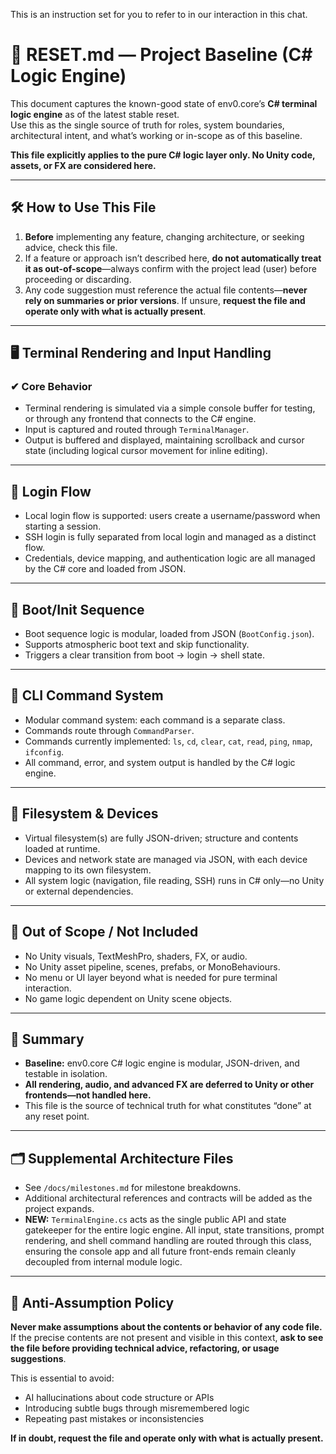 This is an instruction set for you to refer to in our interaction in this chat.

# 🧼 RESET.md — Project Baseline (C# Logic Engine)

This document captures the known-good state of env0.core’s **C# terminal logic engine** as of the latest stable reset.  
Use this as the single source of truth for roles, system boundaries, architectural intent, and what’s working or in-scope as of this baseline.

**This file explicitly applies to the pure C# logic layer only. No Unity code, assets, or FX are considered here.**

---

## 🛠 How to Use This File

1. **Before** implementing any feature, changing architecture, or seeking advice, check this file.
2. If a feature or approach isn’t described here, **do not automatically treat it as out-of-scope**—always confirm with the project lead (user) before proceeding or discarding.
3. Any code suggestion must reference the actual file contents—**never rely on summaries or prior versions**. If unsure, **request the file and operate only with what is actually present**.

---

## 🖥 Terminal Rendering and Input Handling

### ✔ Core Behavior

- Terminal rendering is simulated via a simple console buffer for testing, or through any frontend that connects to the C# engine.
- Input is captured and routed through `TerminalManager`.
- Output is buffered and displayed, maintaining scrollback and cursor state (including logical cursor movement for inline editing).

---

## 🔐 Login Flow

- Local login flow is supported: users create a username/password when starting a session.
- SSH login is fully separated from local login and managed as a distinct flow.
- Credentials, device mapping, and authentication logic are all managed by the C# core and loaded from JSON.

---

## 🚀 Boot/Init Sequence

- Boot sequence logic is modular, loaded from JSON (`BootConfig.json`).
- Supports atmospheric boot text and skip functionality.
- Triggers a clear transition from boot → login → shell state.

---

## 💬 CLI Command System

- Modular command system: each command is a separate class.
- Commands route through `CommandParser`.
- Commands currently implemented: `ls`, `cd`, `clear`, `cat`, `read`, `ping`, `nmap`, `ifconfig`.
- All command, error, and system output is handled by the C# logic engine.

---

## 📂 Filesystem & Devices

- Virtual filesystem(s) are fully JSON-driven; structure and contents loaded at runtime.
- Devices and network state are managed via JSON, with each device mapping to its own filesystem.
- All system logic (navigation, file reading, SSH) runs in C# only—no Unity or external dependencies.

---

## 🚫 Out of Scope / Not Included

- No Unity visuals, TextMeshPro, shaders, FX, or audio.
- No Unity asset pipeline, scenes, prefabs, or MonoBehaviours.
- No menu or UI layer beyond what is needed for pure terminal interaction.
- No game logic dependent on Unity scene objects.

---

## 🧊 Summary

- **Baseline:** env0.core C# logic engine is modular, JSON-driven, and testable in isolation.
- **All rendering, audio, and advanced FX are deferred to Unity or other frontends—not handled here.**
- This file is the source of technical truth for what constitutes “done” at any reset point.

---

## 🗂 Supplemental Architecture Files

- See `/docs/milestones.md` for milestone breakdowns.
- Additional architectural references and contracts will be added as the project expands.
- **NEW:** `TerminalEngine.cs` acts as the single public API and state gatekeeper for the entire logic engine. All input, state transitions, prompt rendering, and shell command handling are routed through this class, ensuring the console app and all future front-ends remain cleanly decoupled from internal module logic.


---

## 🛑 Anti-Assumption Policy

**Never make assumptions about the contents or behavior of any code file.**  
If the precise contents are not present and visible in this context, **ask to see the file before providing technical advice, refactoring, or usage suggestions**.

This is essential to avoid:
- AI hallucinations about code structure or APIs
- Introducing subtle bugs through misremembered logic
- Repeating past mistakes or inconsistencies

**If in doubt, request the file and operate only with what is actually present.**
